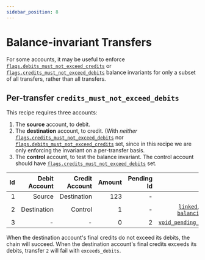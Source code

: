 ```yaml
---
sidebar_position: 8
---
```


# Balance-invariant Transfers

For some accounts, it may be useful to enforce
[`flags.debits_must_not_exceed_credits`](../../reference/account.md#flagsdebits_must_not_exceed_credits)
or
[`flags.credits_must_not_exceed_debits`](../../reference/account.md#flagscredits_must_not_exceed_debits)
balance invariants for only a subset of all transfers, rather than all transfers.

## Per-transfer `credits_must_not_exceed_debits`

This recipe requires three accounts:
1. The **source** account, to debit.
2. The **destination** account, to credit. (With _neither_
  [`flags.credits_must_not_exceed_debits`](../../reference/account.md#flagscredits_must_not_exceed_debits) nor
  [`flags.debits_must_not_exceed_credits`](../../reference/account.md#flagsdebits_must_not_exceed_credits) set,
  since in this recipe we are only enforcing the invariant on a per-transfer basis.
3. The **control** account, to test the balance invariant. The control account should have
  [`flags.credits_must_not_exceed_debits`](../../reference/account.md#flagscredits_must_not_exceed_debits)
  set.

| Id | Debit Account | Credit Account | Amount | Pending Id |                                               Flags |
| -: | ------------: | -------------: | -----: | ---------: | --------------------------------------------------: |
|  1 |        Source |    Destination |    123 |          - | [`linked`](../../reference/transfer.md#flagslinked) |
|  2 |   Destination |        Control |      1 |          - | [`linked`](../../reference/transfer.md#flagslinked), [`pending`](../../reference/transfer.md#flagspending), [`balancing_debit`](../../reference/transfer.md#flagsbalancing_debit) |
|  3 |             - |              - |      0 |          2 | [`void_pending_transfer`](../../reference/transfer.md#flagsvoid_pending_transfer) |

When the destination account's final credits do not exceed its debits, the chain will succeed.
When the destination account's final credits exceeds its debits, transfer `2` will fail with `exceeds_debits`.
